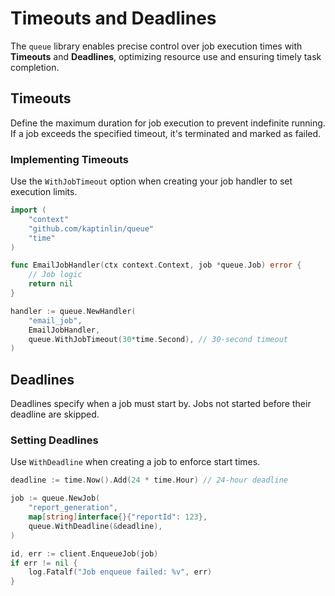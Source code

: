 # Timeouts and Deadlines

The `queue` library enables precise control over job execution times with **Timeouts** and **Deadlines**, optimizing resource use and ensuring timely task completion.

## Timeouts

Define the maximum duration for job execution to prevent indefinite running. If a job exceeds the specified timeout, it's terminated and marked as failed.

### Implementing Timeouts

Use the `WithJobTimeout` option when creating your job handler to set execution limits.

```go
import (
    "context"
    "github.com/kaptinlin/queue"
    "time"
)

func EmailJobHandler(ctx context.Context, job *queue.Job) error {
    // Job logic
    return nil
}

handler := queue.NewHandler(
    "email_job",
    EmailJobHandler,
    queue.WithJobTimeout(30*time.Second), // 30-second timeout
)
```

## Deadlines

Deadlines specify when a job must start by. Jobs not started before their deadline are skipped.

### Setting Deadlines

Use `WithDeadline` when creating a job to enforce start times.

```go
deadline := time.Now().Add(24 * time.Hour) // 24-hour deadline

job := queue.NewJob(
    "report_generation",
    map[string]interface{}{"reportId": 123},
    queue.WithDeadline(&deadline),
)

id, err := client.EnqueueJob(job)
if err != nil {
    log.Fatalf("Job enqueue failed: %v", err)
}
```